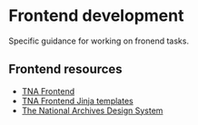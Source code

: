 # Frontend development

Specific guidance for working on fronend tasks.

## Frontend resources

- [TNA Frontend](<https://github.com/nationalarchives/tna-frontend>)
- [TNA Frontend Jinja templates](<https://github.com/nationalarchives/tna-frontend-jinja>)
- [The National Archives Design System](<https://nationalarchives.github.io/design-system/>)
